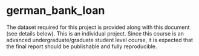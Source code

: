 # german_bank_loan
The dataset required for this project is provided along with this document (see details below). This is an individual project. Since this course is an advanced undergraduate/graduate student level course, it is expected that the final report should be publishable and fully reproducible.
